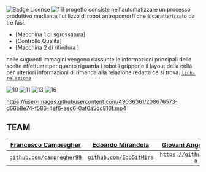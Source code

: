 ![Badge License]
![1](https://user-images.githubusercontent.com/49036361/209091107-59c8ea26-3722-4e61-9def-0589fc697d90.png)
il progetto consiste nell'automatizzare un processo produttivo mediante l'utilizzo di robot antropomorfi che è caratterizzato da tre fasi:

- [Macchina 1 di sgrossatura]
- [Controllo Qualità]
- [Macchina 2 di rifinitura ]


nelle suguenti immagini vengono riassunte le informazioni principali delle scelte effettuate per quanto riguarda i robot i gripper e il layout della cella per ulteriori informazioni di rimanda alla relazione redatta ce si trova:  <a href="https://github.com/EdoGitMira/ABB_RobotStudio_Magistrale/blob/main/GRUPPO2_relazione.pdf" target="_blank">`link-relazione`</a> 



![10](https://user-images.githubusercontent.com/49036361/209091118-4973539d-bbf2-4e8f-83a3-5a3056484b05.png)
![11](https://user-images.githubusercontent.com/49036361/209091129-1841042d-df07-4020-be94-ec195bf79579.png)
![13](https://user-images.githubusercontent.com/49036361/209091160-b0d1628e-e29a-4cd4-a56c-a7dcbe102906.png)
![16](https://user-images.githubusercontent.com/49036361/209091166-c9f4050b-9224-4c19-8990-ddd32d6ee6f4.png)

https://user-images.githubusercontent.com/49036361/208676573-d66b8e74-f586-4ef6-aec6-0af6a5dc810f.mp4


## TEAM
| <a href="https://github.com/campregher99" target="_blank">**Francesco Campregher**</a> | <a href="https://github.com/EdoGitMira" target="_blank">**Edoardo Mirandola**</a> | <a href="https://github.com/gi0-a" target="_blank">**Giovani Angelo Alghisi**</a>  |
| :---: |:---:|:---:|
| <a href="https://github.com/campregher99" target="_blank">`github.com/campregher99`</a> | <a href="https://github.com/EdoGitMira" target="_blank">`github.com/EdoGitMira`</a> |  <a href="https://github.com/gi0-a" target="_blank">`https://github.com/gi0-a`</a> |

[Badge License]: https://img.shields.io/badge/License-MIT-yellow.svg?style=for-the-badge
